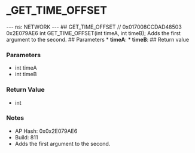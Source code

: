 # _GET_TIME_OFFSET

--- ns: NETWORK --- ## GET_TIME_OFFSET  // 0x017008CCDAD48503 0x2E079AE6 int GET_TIME_OFFSET(int timeA, int timeB);  Adds the first argument to the second.  ## Parameters * **timeA**: * **timeB**:  ## Return value

### Parameters
* int timeA
* int timeB

### Return Value
* int

### Notes
* AP Hash: 0x0x2E079AE6
* Build: 811
* Adds the first argument to the second.

